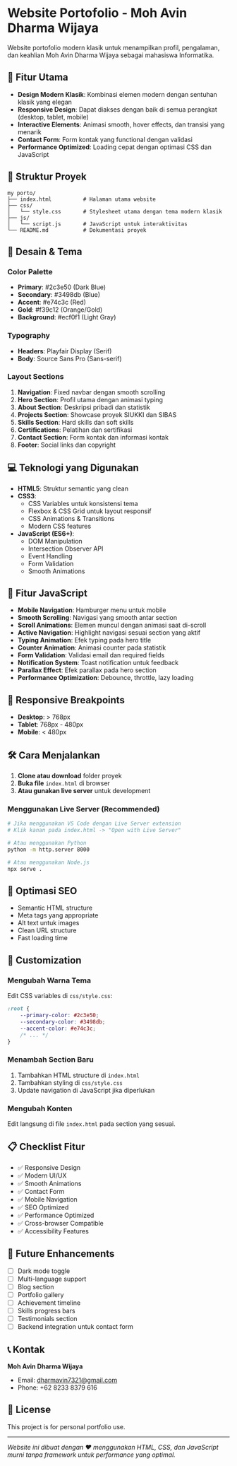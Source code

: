 # Website Portofolio - Moh Avin Dharma Wijaya

Website portofolio modern klasik untuk menampilkan profil, pengalaman, dan keahlian Moh Avin Dharma Wijaya sebagai mahasiswa Informatika.

## 🚀 Fitur Utama

- **Design Modern Klasik**: Kombinasi elemen modern dengan sentuhan klasik yang elegan
- **Responsive Design**: Dapat diakses dengan baik di semua perangkat (desktop, tablet, mobile)
- **Interactive Elements**: Animasi smooth, hover effects, dan transisi yang menarik
- **Contact Form**: Form kontak yang functional dengan validasi
- **Performance Optimized**: Loading cepat dengan optimasi CSS dan JavaScript

## 📁 Struktur Proyek

```
my porto/
├── index.html          # Halaman utama website
├── css/
│   └── style.css       # Stylesheet utama dengan tema modern klasik
├── js/
│   └── script.js       # JavaScript untuk interaktivitas
└── README.md           # Dokumentasi proyek
```

## 🎨 Desain & Tema

### Color Palette
- **Primary**: #2c3e50 (Dark Blue)
- **Secondary**: #3498db (Blue)
- **Accent**: #e74c3c (Red)
- **Gold**: #f39c12 (Orange/Gold)
- **Background**: #ecf0f1 (Light Gray)

### Typography
- **Headers**: Playfair Display (Serif)
- **Body**: Source Sans Pro (Sans-serif)

### Layout Sections
1. **Navigation**: Fixed navbar dengan smooth scrolling
2. **Hero Section**: Profil utama dengan animasi typing
3. **About Section**: Deskripsi pribadi dan statistik
4. **Projects Section**: Showcase proyek SIUKKI dan SIBAS
5. **Skills Section**: Hard skills dan soft skills
6. **Certifications**: Pelatihan dan sertifikasi
7. **Contact Section**: Form kontak dan informasi kontak
8. **Footer**: Social links dan copyright

## 💻 Teknologi yang Digunakan

- **HTML5**: Struktur semantic yang clean
- **CSS3**: 
  - CSS Variables untuk konsistensi tema
  - Flexbox & CSS Grid untuk layout responsif
  - CSS Animations & Transitions
  - Modern CSS features
- **JavaScript (ES6+)**:
  - DOM Manipulation
  - Intersection Observer API
  - Event Handling
  - Form Validation
  - Smooth Animations

## 🌟 Fitur JavaScript

- **Mobile Navigation**: Hamburger menu untuk mobile
- **Smooth Scrolling**: Navigasi yang smooth antar section
- **Scroll Animations**: Elemen muncul dengan animasi saat di-scroll
- **Active Navigation**: Highlight navigasi sesuai section yang aktif
- **Typing Animation**: Efek typing pada hero title
- **Counter Animation**: Animasi counter pada statistik
- **Form Validation**: Validasi email dan required fields
- **Notification System**: Toast notification untuk feedback
- **Parallax Effect**: Efek parallax pada hero section
- **Performance Optimization**: Debounce, throttle, lazy loading

## 📱 Responsive Breakpoints

- **Desktop**: > 768px
- **Tablet**: 768px - 480px
- **Mobile**: < 480px

## 🛠️ Cara Menjalankan

1. **Clone atau download** folder proyek
2. **Buka file** `index.html` di browser
3. **Atau gunakan live server** untuk development

### Menggunakan Live Server (Recommended)

```bash
# Jika menggunakan VS Code dengan Live Server extension
# Klik kanan pada index.html -> "Open with Live Server"

# Atau menggunakan Python
python -m http.server 8000

# Atau menggunakan Node.js
npx serve .
```

## 🎯 Optimasi SEO

- Semantic HTML structure
- Meta tags yang appropriate
- Alt text untuk images
- Clean URL structure
- Fast loading time

## 🔧 Customization

### Mengubah Warna Tema
Edit CSS variables di `css/style.css`:

```css
:root {
    --primary-color: #2c3e50;
    --secondary-color: #3498db;
    --accent-color: #e74c3c;
    /* ... */
}
```

### Menambah Section Baru
1. Tambahkan HTML structure di `index.html`
2. Tambahkan styling di `css/style.css`
3. Update navigation di JavaScript jika diperlukan

### Mengubah Konten
Edit langsung di file `index.html` pada section yang sesuai.

## 📋 Checklist Fitur

- ✅ Responsive Design
- ✅ Modern UI/UX
- ✅ Smooth Animations
- ✅ Contact Form
- ✅ Mobile Navigation
- ✅ SEO Optimized
- ✅ Performance Optimized
- ✅ Cross-browser Compatible
- ✅ Accessibility Features

## 🚀 Future Enhancements

- [ ] Dark mode toggle
- [ ] Multi-language support
- [ ] Blog section
- [ ] Portfolio gallery
- [ ] Achievement timeline
- [ ] Skills progress bars
- [ ] Testimonials section
- [ ] Backend integration untuk contact form

## 📞 Kontak

**Moh Avin Dharma Wijaya**
- Email: dharmavin7321@gmail.com
- Phone: +62 8233 8379 616

## 📄 License

This project is for personal portfolio use.

---

*Website ini dibuat dengan ❤️ menggunakan HTML, CSS, dan JavaScript murni tanpa framework untuk performance yang optimal.*
